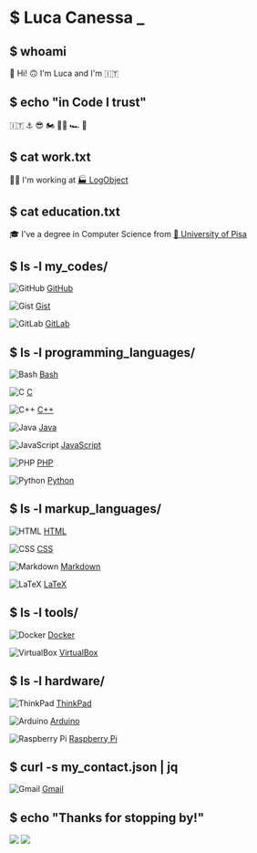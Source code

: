 # \$ <span style="animation: blink 1s infinite;">Luca Canessa _</span>

## \$ whoami

👋 Hi! 🙃 I'm Luca and I'm 🇮🇹

## \$ echo "in Code I trust"

🇮🇹 ⚓ 😎 🏍 👨‍💻 🏎 🕺

## \$ cat work.txt

👨‍💻 I'm working at [🏭 LogObject](https://logobject.com/en/)

## \$ cat education.txt

🎓 I've a degree in Computer Science from [:school: University of Pisa](https://di.unipi.it/)

## \$ ls -l my\_codes/

![GitHub](https://img.shields.io/badge/-000?style=for-the-badge&logoColor=fff&logo=github) [GitHub](https://github.com/luca-c-xcv?tab=repositories)

![Gist](https://img.shields.io/badge/-000?style=for-the-badge&logoColor=fff&logo=github) [Gist](https://gist.github.com/luca-c-xcv)

![GitLab](https://img.shields.io/badge/-fff?style=for-the-badge&logoColor=FFBF00&logo=gitlab) [GitLab](https://gitlab.com/luca-c-xcv)


## \$ ls -l programming\_languages/

![Bash](https://img.shields.io/badge/-4EAA25?style=for-the-badge&logoColor=fff&logo=gnu-bash) [Bash](https://www.gnu.org/software/bash/)

![C](https://img.shields.io/badge/-A8B9CC?style=for-the-badge&logoColor=000&logo=c) [C](http://www.open-std.org/JTC1/SC22/WG14/www/docs/n1256.pdf)

![C++](https://img.shields.io/badge/-00599C?style=for-the-badge&logo=cplusplus) [C++](https://isocpp.org/)

![Java](https://img.shields.io/badge/-007396?style=for-the-badge&logo=openjdk) [Java](https://docs.oracle.com/en/java/)

![JavaScript](https://img.shields.io/badge/-F7DF1E?style=for-the-badge&logoColor=000&logo=javascript) [JavaScript](https://www.javascript.com/)

![PHP](https://img.shields.io/badge/-777BB4?style=for-the-badge&logoColor=fff&logo=php) [PHP](https://www.php.net/)

![Python](https://img.shields.io/badge/-2b5b84?style=for-the-badge&logoColor=ffd343&logo=python) [Python](https://www.python.org/)


## \$ ls -l markup\_languages/

![HTML](https://img.shields.io/badge/-FFFFFF?style=for-the-badge&logo=html5) [HTML](https://html.spec.whatwg.org/)

![CSS](https://img.shields.io/badge/-FFFFFF?style=for-the-badge&logoColor=1F51FF&logo=css3) [CSS](https://www.w3.org/TR/CSS/#css)

![Markdown](https://img.shields.io/badge/-FFFFFF?style=for-the-badge&logoColor=000&logo=markdown) [Markdown](https://daringfireball.net/projects/markdown/)

![LaTeX](https://img.shields.io/badge/-FFFFFF?style=for-the-badge&logoColor=008080&logo=latex) [LaTeX](https://www.latex-project.org/)


## \$ ls -l tools/

![Docker](https://img.shields.io/badge/-2496ED?style=for-the-badge&logoColor=fff&logo=docker) [Docker](https://www.docker.com/)

![VirtualBox](https://img.shields.io/badge/-183A61?style=for-the-badge&logo=virtualbox) [VirtualBox](https://www.virtualbox.org/)


## \$ ls -l hardware/

![ThinkPad](https://img.shields.io/badge/-000?style=for-the-badge&logo=lenovo) [ThinkPad](https://www.lenovo.com/it/it/think/)

![Arduino](https://img.shields.io/badge/-00979D?style=for-the-badge&logo=arduino) [Arduino](https://www.arduino.cc/)

![Raspberry Pi](https://img.shields.io/badge/-A22846?style=for-the-badge&logo=raspberrypi) [Raspberry Pi](https://www.raspberrypi.org/)

## \$ curl -s my\_contact.json | jq

![Gmail](https://img.shields.io/badge/-EA4335?style=for-the-badge&logoColor=fff&logo=gmail) [Gmail](mailto:lccanessa@gmail.com)

## \$ echo "Thanks for stopping by!"

![](https://github-readme-stats.vercel.app/api/top-langs/?username=luca-c-xcv&layout=compact&theme=dark)     ![](https://github-readme-stats.vercel.app/api?username=luca-c-xcv&show_icons=true&theme=dark)
